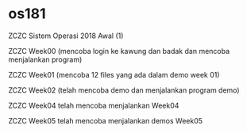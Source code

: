 # os181
ZCZC Sistem Operasi 2018 Awal (1)

ZCZC Week00 (mencoba login ke kawung dan badak dan mencoba menjalankan program)

ZCZC Week01 (mencoba 12 files yang ada dalam demo week 01)

ZCZC Week02 (telah mencoba demo dan menjalankan program demo)

ZCZC Week04 telah mencoba menjalankan Week04

ZCZC Week05 telah mencoba menjalankan demos Week05
